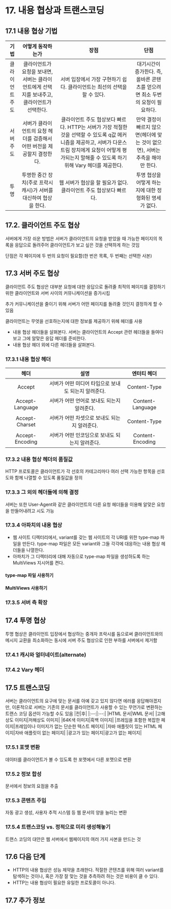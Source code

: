 # 17. 내용 협상과 트랜스코딩
## 17.1 내용 협상 기법
|기법|어떻게 동작하는가|장점|단점|
|:--:|:--:|:--:|:--:|
|클라이언트 주도|클라이언트가 요청을 보내면, 서버는 클라이언트에게 선택지를 보내주고, 클라이언트가 선택한다.|서버 입장에서 가장 구현하기 쉽다. 클라이언트는 최선의 선택을 할 수 있다.|대기시간이 증가한다. 즉, 올바른 콘텐츠를 얻으려면 최소 두번의 요청이 필요하다.|
|서버 주도|서버가 클라이언트의 요청 헤더를 검증해서 어떤 버전을 제공할지 결정한다.|클라이언트 주도 협상보다 빠르다. HTTP는 서버가 가장 적절한 것을 선택할 수 있도록 q값 메커니즘을 제공하고, 서버가 다운스트림 장치에게 요청이 어떻게 평가되는지 말해줄 수 있도록 하기 위해 Vary 헤더를 제공한다.|만약 결정이 빠르지 않으면(헤더에 맞는 것이 없으면), 서버는 추측을 해야만 한다.|
|투명|투명한 중간 장치(주로 프락시 캐시)가 서버를 대신하여 협상을 한다.|웹 서버가 협상을 할 필요가 없다. 클라이언트 주도 협상보다 빠르다.|투명 협상을 어떻게 하는지에 대한 정형화된 명세가 없다.|
## 17.2. 클라이언트 주도 협상
서버에게 가장 쉬운 방법은 서버가 클라이언트의 요청을 받았을 때 가능한 페이지의 목록을 응답으로 돌려주어 클라이언트가 보고 싶은 것을 선택하게 하는 것임

단점은 각 페이지에 두 번의 요청이 필요함(한 번은 목록, 두 번째는 선택한 사본)
## 17.3 서버 주도 협상
클라이언트 주도 협상은 대부분 요청에 대한 응답으로 돌려줄 최적의 페이지를 결정하기 위한 클라이언트와 서버 사이의 커뮤니케이션을 증가시킴

추가 커뮤니케이션을 줄이기 위해 서버가 어떤 페이지를 돌려줄 것인지 결정하게 할 수 있음

클라이언트는 무엇을 선호하는지에 대한 정보를 제공하기 위헤 헤더를 사용

- 내용 협상 헤더들을 살펴본다. 서버는 클라이언트의 Accept 관련 헤더들을 들여다보고 그에 알맞은 응답 헤더를 준비한다.
- 내용 협상 헤더 외에 다른 헤더들을 살펴본다.
### 17.3.1 내용 협상 헤더
|헤더|설명|엔터티 헤더|
|:--:|:--:|:--:|
|Accept|서버가 어떤 미디어 타입으로 보내도 되는지 알려준다.|Content-Type|
|Accept-Language|서버가 어떤 언어로 보내도 되는지 알려준다.|Content-Language|
|Accept-Charset|서버가 어떤 차셋으로 보내도 되는지 알려준다.|Content-Type|
|Accept-Encoding|서버가 어떤 인코딩으로 보내도 되는지 알려준다.|Content-Encoding|
### 17.3.2 내용 협상 헤더의 품질값
HTTP 프로토콜은 클라이언트가 각 선호의 카테고리마다 여러 선택 가능한 항목을 선호도와 함께 나열할 수 있도록 품질값을 정의
### 17.3.3 그 외의 헤더들에 의해 결정
서버는 또한 User-Agent와 같은 클라이언트의 다른 요청 헤더들을 이용해 알맞은 요청을 만들어내려고 시도 가능
### 17.3.4 아파치의 내용 협상
- 웹 사이트 디렉터리에서, variant를 갖는 웹 사이트의 각 URI를 위한 type-map 파일을 만든다. type-map 파일은 모든 variant와 그들 각각에 대응하는 내용 협상 헤더들을 나열한다.
- 아파치가 그 디렉터리에 대해 자동으로 type-map 파일을 생성하도록 하는 MultiViews 지시어를 켠다.
#### type-map 파일 사용하기
#### MultiViews 사용하기
### 17.3.5 서버 측 확장
## 17.4 투명 협상
투명 협상은 클라이언트 입장에서 협상하는 중개자 프락시를 둠으로써 클라이언트와의 메시지 교환을 최소화하는 동시에 서버 주도 협상으로 인한 부하를 서버에서 제거함
### 17.4.1 캐시와 얼터네이트(alternate)
### 17.4.2 Vary 헤더
## 17.5 트랜스코딩
서버는 클라이언트의 요구에 맞는 문서를 아예 갖고 있지 않다면 에러를 응답해야겠지만, 이론적으로 서버는 기존의 문서를 클라이언트가 사용할 수 있는 무언가로 변환하는 트랜스 코딩 옵션이 가능할 수도 있음
|전|후|
|:--:|:--:|
|HTML 문서|WML 문서|
|고해상도 이미지|저해상도 이미지|
|64K색 이미지|흑백 이미지|
|프레임을 포함한 복잡한 페이지|프레임이나 이미지가 없는 단순한 텍스트 페이지|
|자바 애플릿이 있는 HTML 페이지|자바 애플릿이 없는 페이지|
|광고가 있는 페이지|광고가 없는 페이지|
### 17.5.1 포맷 변환
데이터를 클라이언트가 볼 수 있도록 한 포맷에서 다른 포맷으로 변환
### 17.5.2 정보 합성
문서에서 정보의 요점을 추출
### 17.5.3 콘텐츠 주입
자동 광고 생성, 사용자 추적 시스템 등 웹 문서의 양을 늘리는 변환
### 17.5.4 트랜스코딩 vs. 정적으로 미리 생성해놓기
트랜스 코딩의 대안은 웹 서버에서 웹페이지의 여러 가지 사본을 만드는 것
## 17.6 다음 단계
- HTTP의 내용 협상은 성능 제약을 초래한다. 적절한 콘텐츠를 위해 여러 variant를 탐색하는 것이나, 혹은 가장 잘 맞는 것을 추측하려 하는 것은 비용이 클 수 있다.
- HTTP는 내용 협상이 필요한 유일한 프로토콜이 아니다.
## 17.7 추가 정보
